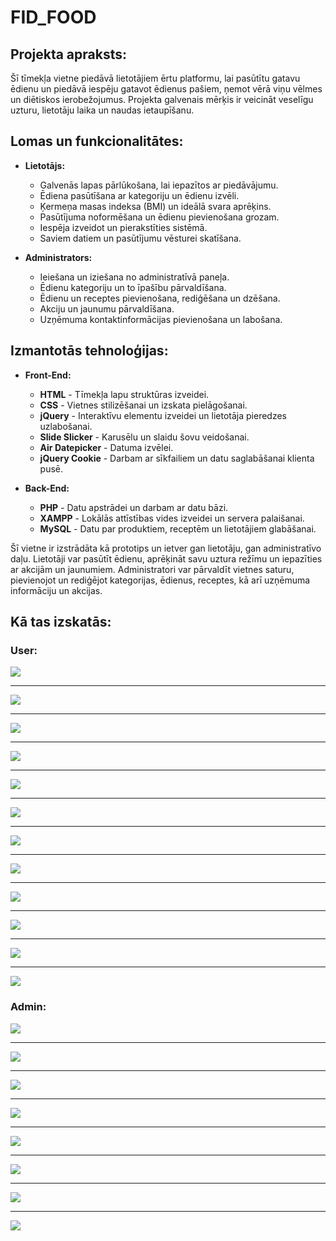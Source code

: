 # FID_FOOD

## Projekta apraksts:
Šī tīmekļa vietne piedāvā lietotājiem ērtu platformu, lai pasūtītu gatavu ēdienu un piedāvā iespēju gatavot ēdienus pašiem, ņemot vērā viņu vēlmes un diētiskos ierobežojumus. Projekta galvenais mērķis ir veicināt veselīgu uzturu, lietotāju laika un naudas ietaupīšanu.

## Lomas un funkcionalitātes:

+ **Lietotājs:**
  + Galvenās lapas pārlūkošana, lai iepazītos ar piedāvājumu.
  + Ēdiena pasūtīšana ar kategoriju un ēdienu izvēli.
  + Ķermeņa masas indeksa (BMI) un ideālā svara aprēķins.
  + Pasūtījuma noformēšana un ēdienu pievienošana grozam.
  + Iespēja izveidot un pierakstīties sistēmā.
  + Saviem datiem un pasūtījumu vēsturei skatīšana.
    
+ **Administrators:**
  + Ieiešana un iziešana no administratīvā paneļa.
  + Ēdienu kategoriju un to īpašību pārvaldīšana.
  + Ēdienu un receptes pievienošana, rediģēšana un dzēšana.
  + Akciju un jaunumu pārvaldīšana.
  + Uzņēmuma kontaktinformācijas pievienošana un labošana.

## Izmantotās tehnoloģijas:

+ **Front-End:**
  + **HTML** - Tīmekļa lapu struktūras izveidei.
  + **CSS** - Vietnes stilizēšanai un izskata pielāgošanai.
  + **jQuery** - Interaktīvu elementu izveidei un lietotāja pieredzes uzlabošanai.
  + **Slide Slicker** - Karusēlu un slaidu šovu veidošanai.
  + **Air Datepicker** - Datuma izvēlei.
  + **jQuery Cookie** - Darbam ar sīkfailiem un datu saglabāšanai klienta pusē.

+ **Back-End:**
  + **PHP** - Datu apstrādei un darbam ar datu bāzi.
  + **XAMPP** - Lokālās attīstības vides izveidei un servera palaišanai.
  + **MySQL** - Datu par produktiem, receptēm un lietotājiem glabāšanai.

Šī vietne ir izstrādāta kā prototips un ietver gan lietotāju, gan administratīvo daļu. Lietotāji var pasūtīt ēdienu, aprēķināt savu uztura režīmu un iepazīties ar akcijām un jaunumiem. Administratori var pārvaldīt vietnes saturu, pievienojot un rediģējot kategorijas, ēdienus, receptes, kā arī uzņēmuma informāciju un akcijas.

## Kā tas izskatās:

### User:

<kbd>
  <img src="/Project_img/user/Lapas_sakums_1.PNG" />
</kbd>

----

<kbd>
  <img src="/Project_img/user/Lapas_sakums_2.PNG" />
</kbd>

----

<kbd>
  <img src="/Project_img/user/Lapas_sakums_3.PNG" />
</kbd>

----

<kbd>
  <img src="/Project_img/user/Izvelne_1.PNG" />
</kbd>

----

<kbd>
  <img src="/Project_img/user/Izvelne_2.PNG" />
</kbd>

----

<kbd>
  <img src="/Project_img/user/Izvelne_3.PNG" />
</kbd>

----

<kbd>
  <img src="/Project_img/user/Akcijas.PNG" />
</kbd>

----

<kbd>
  <img src="/Project_img/user/Kontaktinformācija.PNG" />
</kbd>

----

<kbd>
  <img src="/Project_img/user/Kalkulators.PNG" />
</kbd>

----

<kbd>
  <img src="/Project_img/user/Grozs.PNG" />
</kbd>

----

<kbd>
  <img src="/Project_img/user/Pieslegties_reģistrēties.PNG" />
</kbd>

----

<kbd>
  <img src="/Project_img/user/Lietotāja_informācija.PNG" />
</kbd>

### Admin:

<kbd>
  <img src="/Project_img/admin/Kategorijas_īpašības_alerģijas.PNG" />
</kbd>

----

<kbd>
  <img src="/Project_img/admin/Ēdienu_pievienošana_dzēšana_rediģēšana_1.PNG" />
</kbd>

----

<kbd>
  <img src="/Project_img/admin/Ēdienu_pievienošana_dzēšana_rediģēšana_2.PNG" />
</kbd>

----

<kbd>
  <img src="/Project_img/admin/Receptes_pievienošana_dzēšana_rediģēšana_1.PNG" />
</kbd>

----

<kbd>
  <img src="/Project_img/admin/Receptes_pievienošana_dzēšana_rediģēšana_2.PNG" />
</kbd>

----

<kbd>
  <img src="/Project_img/admin/Akcijas_pievienošana_dzēšana.PNG" />
</kbd>

----

<kbd>
  <img src="/Project_img/admin/Kontaktinformāciju_pievienošana_rediģēšana.PNG" />
</kbd>

----

<kbd>
  <img src="/Project_img/admin/DB.PNG" />
</kbd>
